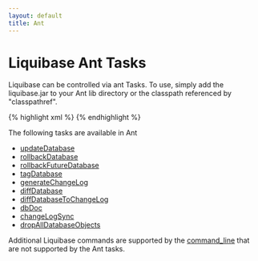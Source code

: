 ```yaml
---
layout: default
title: Ant
---
```


# Liquibase Ant Tasks #

Liquibase can be controlled via ant Tasks. To use, simply add the liquibase.jar to your Ant lib directory or the classpath referenced by "classpathref".

{% highlight xml %}
    <taskdef resource="liquibasetasks.properties">
        <classpath refid="classpath"/>
    </taskdef>
{% endhighlight %}

The following tasks are available in Ant
  * [updateDatabase](updateDatabase_ant_task.html)
  * [rollbackDatabase](rollbackDatabase_ant_task.html)
  * [rollbackFutureDatabase](rollbackFutureDatabase_ant_task.html)
  * [tagDatabase ](tagDatabase_ant_task.html)
  * [generateChangeLog ](generateChangeLog_ant_task.html)
  * [diffDatabase ](diffDatabase_ant_task.html)
  * [diffDatabaseToChangeLog ](diffDatabaseToChangeLog_ant_task.html)
  * [dbDoc ](dbDoc_ant_task.html)
  * [changeLogSync ](changeLogSync_ant_task.html)
  * [dropAllDatabaseObjects ](dropAllDatabaseObjects_ant_task.html)

Additional Liquibase commands are supported by the [command_line](command_line.html) that are not supported by the Ant tasks.


